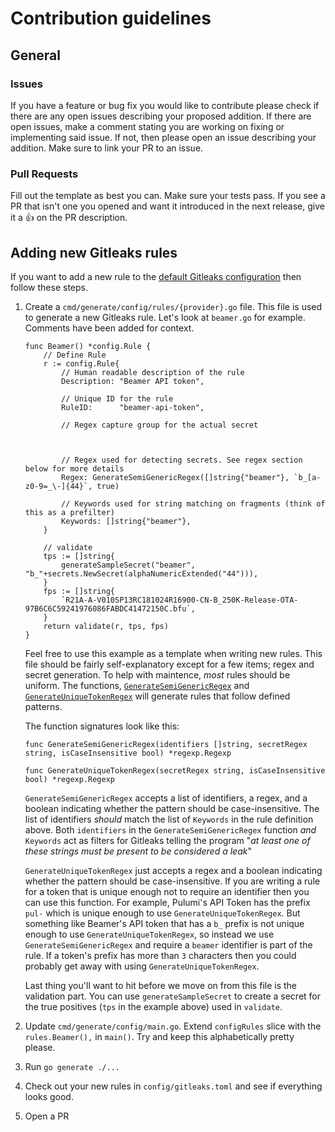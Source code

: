 # Contribution guidelines

## General

### Issues

If you have a feature or bug fix you would like to contribute please check if
there are any open issues describing your proposed addition. If there are open
issues, make a comment stating you are working on fixing or implementing said
issue. If not, then please open an issue describing your addition. Make sure to
link your PR to an issue.

### Pull Requests

Fill out the template as best you can. Make sure your tests pass. If you see a
PR that isn't one you opened and want it introduced in the next release,
give it a :thumbsup: on the PR description.

## Adding new Gitleaks rules

If you want to add a new rule to the [default Gitleaks configuration](https://github.com/sirakav/gitleaks/blob/master/config/gitleaks.toml) then follow these steps.

1. Create a `cmd/generate/config/rules/{provider}.go` file.
   This file is used to generate a new Gitleaks rule.
   Let's look at `beamer.go` for example. Comments have been added for context.

   ```golang
   func Beamer() *config.Rule {
       // Define Rule
       r := config.Rule{
           // Human readable description of the rule
           Description: "Beamer API token",

           // Unique ID for the rule
           RuleID:      "beamer-api-token",

           // Regex capture group for the actual secret
           


           // Regex used for detecting secrets. See regex section below for more details
           Regex: GenerateSemiGenericRegex([]string{"beamer"}, `b_[a-z0-9=_\-]{44}`, true)

           // Keywords used for string matching on fragments (think of this as a prefilter)
           Keywords: []string{"beamer"},
       }

       // validate
       tps := []string{
           generateSampleSecret("beamer", "b_"+secrets.NewSecret(alphaNumericExtended("44"))),
       }
       fps := []string{
           `R21A-A-V010SP13RC181024R16900-CN-B_250K-Release-OTA-97B6C6C59241976086FABDC41472150C.bfu`,
       }
       return validate(r, tps, fps)
   }
   ```

   Feel free to use this example as a template when writing new rules.
   This file should be fairly self-explanatory except for a few items;
   regex and secret generation. To help with maintence, _most_ rules should
   be uniform. The functions,
   [`GenerateSemiGenericRegex`](https://github.com/sirakav/gitleaks/blob/master/cmd/generate/config/rules/rule.go#L31) and [`GenerateUniqueTokenRegex`](https://github.com/sirakav/gitleaks/blob/master/cmd/generate/config/rules/rule.go#L44) will generate rules
   that follow defined patterns.

   The function signatures look like this:

   ```golang
   func GenerateSemiGenericRegex(identifiers []string, secretRegex string, isCaseInsensitive bool) *regexp.Regexp

   func GenerateUniqueTokenRegex(secretRegex string, isCaseInsensitive bool) *regexp.Regexp
   ```

   `GenerateSemiGenericRegex` accepts a list of identifiers, a regex, and a boolean indicating whether the pattern should be case-insensitive.
   The list of identifiers _should_ match the list of `Keywords` in the rule
   definition above. Both `identifiers` in the `GenerateSemiGenericRegex`
   function _and_ `Keywords` act as filters for Gitleaks telling the program
   "_at least one of these strings must be present to be considered a leak_"

   `GenerateUniqueTokenRegex` just accepts a regex and a boolean indicating whether the pattern should be case-insensitive. If you are writing a rule for a
   token that is unique enough not to require an identifier then you can use
   this function. For example, Pulumi's API Token has the prefix `pul-` which is
   unique enough to use `GenerateUniqueTokenRegex`. But something like Beamer's API
   token that has a `b_` prefix is not unique enough to use `GenerateUniqueTokenRegex`,
   so instead we use `GenerateSemiGenericRegex` and require a `beamer`
   identifier is part of the rule.
   If a token's prefix has more than `3` characters then you could
   probably get away with using `GenerateUniqueTokenRegex`.

   Last thing you'll want to hit before we move on from this file is the
   validation part. You can use `generateSampleSecret` to create a secret for the
   true positives (`tps` in the example above) used in `validate`.

1. Update `cmd/generate/config/main.go`. Extend `configRules` slice with
   the `rules.Beamer(),` in `main()`. Try and keep
   this alphabetically pretty please.

1. Run `go generate ./...`

1. Check out your new rules in `config/gitleaks.toml` and see if everything looks good.

1. Open a PR
